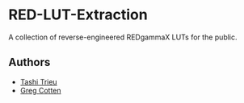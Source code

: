 RED-LUT-Extraction
==================

A collection of reverse-engineered REDgammaX LUTs for the public.


## Authors

- [Tashi Trieu](https://github.com/tashdor)
- [Greg Cotten](https://github.com/gregcotten)
